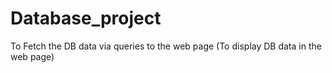 # Database_project
To Fetch the DB data via queries to the web page (To display DB data in the web page)
